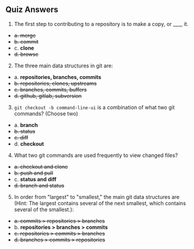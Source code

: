 ## Quiz Answers

1. The first step to contributing to a repository is to make a copy, or ____ it.
  - ~~a. merge~~
  - ~~b. commit~~
  - c. **clone**
  - ~~d. browse~~

2. The three main data structures in git are:
  - a. **repositories, branches, commits**
  - ~~b. repositories, clones, upstreams~~
  - ~~c. branches, commits, buffers~~
  - ~~d. github, gitlab, subversion~~

3. `git checkout -b command-line-ui` is a combination of what two git commands? (Choose two)
  - a. **branch**
  - ~~b. status~~
  - ~~c. diff~~
  - d. **checkout**

4. What two git commands are used frequently to view changed files?
  - ~~a. checkout and clone~~
  - ~~b. push and pull~~
  - c. **status and diff**
  - ~~d. branch and status~~

5. In order from "largest" to "smallest," the main git data structures are (Hint: The largest contains several of the next smallest, which contains several of the smallest.):
  - ~~a. commits > repositories > branches~~
  - b. **repositories > branches > commits**
  - ~~c. repositories > commits > branches~~
  - ~~d. branches > commits > repositories~~


